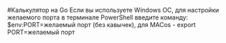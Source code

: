 #Калькулятор на Go
Если вы используете Windows OC, для настройки желаемого порта в терминале PowerShell введите команду: $env:PORT=желаемый порт (без кавычек), для MACos - export PORT=желаемый порт 